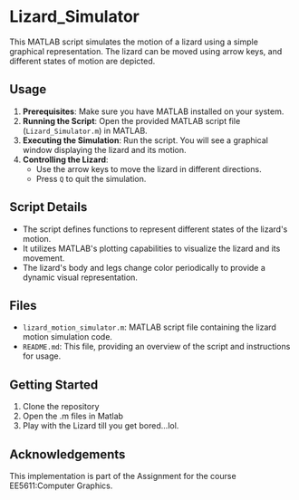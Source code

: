# Lizard_Simulator
This MATLAB script simulates the motion of a lizard using a simple graphical representation. The lizard can be moved using arrow keys, and different states of motion are depicted.

## Usage

1. **Prerequisites**: Make sure you have MATLAB installed on your system.
2. **Running the Script**: Open the provided MATLAB script file (`Lizard_Simulator.m`) in MATLAB.
3. **Executing the Simulation**: Run the script. You will see a graphical window displaying the lizard and its motion.
4. **Controlling the Lizard**:
   - Use the arrow keys to move the lizard in different directions.
   - Press `Q` to quit the simulation.

## Script Details

- The script defines functions to represent different states of the lizard's motion.
- It utilizes MATLAB's plotting capabilities to visualize the lizard and its movement.
- The lizard's body and legs change color periodically to provide a dynamic visual representation.

## Files

- `lizard_motion_simulator.m`: MATLAB script file containing the lizard motion simulation code.
- `README.md`: This file, providing an overview of the script and instructions for usage.

## Getting Started

1. Clone the repository
2. Open the .m files in Matlab
3. Play with the Lizard till you get bored...lol.


## Acknowledgements

This implementation is part of the Assignment for the course EE5611:Computer Graphics.
